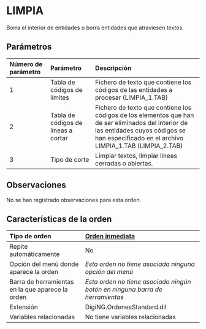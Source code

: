 # LIMPIA

Borra el interior de entidades o borra entidades que atraviesen textos.

## Parámetros

| Número de parámetro | Parámetro | Descripción |
| :--- | :--- | :--- |
| 1 | Tabla de códigos de límites | Fichero de texto que contiene los códigos de las entidades a procesar \(LIMPIA\_1.TAB\) |
| 2 | Tabla de códigos de líneas a cortar | Fichero de texto que contiene los códigos de los elementos que han de ser eliminados del interior de las entidades cuyos códigos se han especificado en el archivo LIMPIA\_1.TAB \(LIMPIA\_2.TAB\) |
| 3 | Tipo de corte | Limpiar textos, limpiar líneas cerradas o abiertas. |

## Observaciones

No se han registrado observaciones para esta orden.

## Características de la orden

| Tipo de orden | [Orden inmediata]() |
| :--- | :--- |
| Repite automáticamente | No |
| Opción del menú donde aparece la orden | _Esta orden no tiene asociada ninguna opción del menú_ |
| Barra de herramientas en la que aparece la orden | _Esta orden no tiene asociado ningún botón en ninguna barra de herramientas_ |
| Extensión | DigiNG.OrdenesStandard.dll |
| Variables relacionadas | No tiene variables relacionadas |

